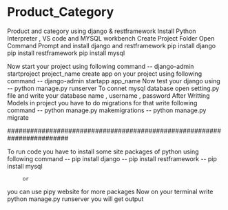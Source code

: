 # Product_Category
Product and category using django &amp; restframework
Install Python Interpreter , VS code and MYSQL workbench 
Create Project Folder
Open Command Prompt and install django and restframework 
   pip install django
   pip install restframework 
   pip install mysql 

Now start your project using following command 
  -- django-admin startproject project_name
create app on your project using following command
   -- django-admin startapp app_name
Now test your django using 
  -- python manage.py runserver 
To connet mysql database open setting.py file and write your database name , username , password 
After Writting Models in project you have to do migrations for that write following command
 -- python manage.py makemigrations
  -- python manage.py migrate



########################################################################

To run code you have to install some site packages of python using following command
-- pip install django
-- pip install restframework
-- pip install mysql

         or 
you can use pipy website for more packages
Now on your terminal write python manage.py runserver 
you will get output
